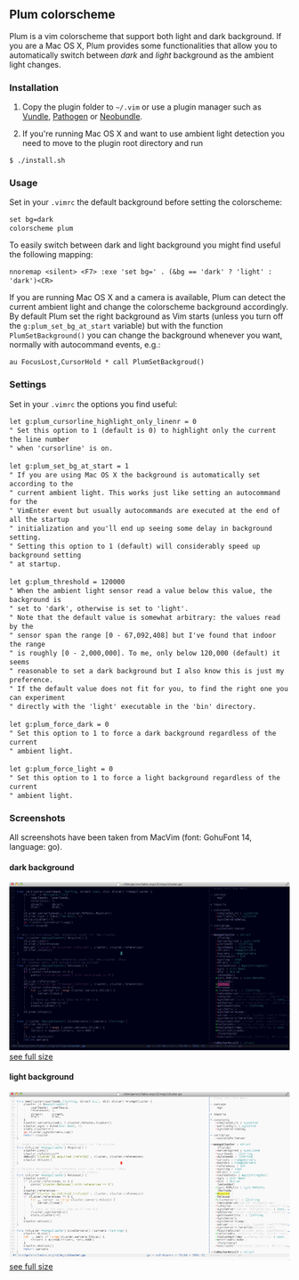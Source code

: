 ## Plum colorscheme

Plum is a vim colorscheme that support both light and dark background.
If you are a Mac OS X, Plum provides some functionalities that
allow you to automatically switch between *dark* and *light* background
as the ambient light changes.


### Installation

1. Copy the plugin folder to `~/.vim` or use a plugin manager such as
[Vundle](https://github.com/gmarik/vundle), [Pathogen](https://github.com/tpope/vim-pathogen)
or [Neobundle](https://github.com/Shougo/neobundle.vim).

2. If you're running Mac OS X and want to use ambient light detection you need to move to the
plugin root directory and run
```
$ ./install.sh
```

### Usage

Set in your `.vimrc` the default background before setting the colorscheme:
```vim
set bg=dark
colorscheme plum
```

To easily switch between dark and light background you might find useful the following mapping:
```vim
nnoremap <silent> <F7> :exe 'set bg=' . (&bg == 'dark' ? 'light' : 'dark')<CR>
```

If you are running Mac OS X  and a camera is available, Plum can detect the
current ambient light and change the colorscheme background accordingly.
By default Plum set the right background as Vim starts (unless you turn off the `g:plum_set_bg_at_start` 
variable) but with the function `PlumSetBackground()` you can change the background whenever you
want, normally with autocommand events, e.g.:
```vim
au FocusLost,CursorHold * call PlumSetBackgroud()
```


### Settings

Set in your `.vimrc` the options you find useful:

```vim
let g:plum_cursorline_highlight_only_linenr = 0
" Set this option to 1 (default is 0) to highlight only the current the line number
" when 'cursorline' is on.

let g:plum_set_bg_at_start = 1
" If you are using Mac OS X the background is automatically set according to the 
" current ambient light. This works just like setting an autocommand for the 
" VimEnter event but usually autocommands are executed at the end of all the startup 
" initialization and you'll end up seeing some delay in background setting. 
" Setting this option to 1 (default) will considerably speed up background setting 
" at startup.

let g:plum_threshold = 120000
" When the ambient light sensor read a value below this value, the background is
" set to 'dark', otherwise is set to 'light'.
" Note that the default value is somewhat arbitrary: the values read by the
" sensor span the range [0 - 67,092,408] but I've found that indoor the range
" is roughly [0 - 2,000,000]. To me, only below 120,000 (default) it seems
" reasonable to set a dark background but I also know this is just my preference.
" If the default value does not fit for you, to find the right one you can experiment 
" directly with the 'light' executable in the 'bin' directory.

let g:plum_force_dark = 0
" Set this option to 1 to force a dark background regardless of the current
" ambient light.

let g:plum_force_light = 0
" Set this option to 1 to force a light background regardless of the current
" ambient light.
```


### Screenshots

All screenshots have been taken from MacVim (font: GohuFont 14, language: go).

#### dark background
![Screenshot](extra/dark.jpg "The plum colorscheme with dark background (language: go)")
[see full size](https://raw.github.com/gcmt/plum.vim/master/extra/dark.jpg)

#### light background
![Screenshot](extra/light.jpg "The plum colorscheme with light background (language: go)")
[see full size](https://raw.github.com/gcmt/plum.vim/master/extra/light.jpg)

